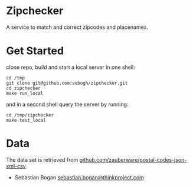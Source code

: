 # Zipchecker

A service to match and correct zipcodes and placenames. 

# Get Started

clone repo, build and start a local server in one shell:

    cd /tmp
    git clone git@github.com:sebogh/zipchecker.git
    cd zipchecker
    make run_local

and in a second shell query the server by running:

    cd /tmp/zipchecker
    make test_local

# Data

The data set is retrieved from 
[github.com/zauberware/postal-codes-json-xml-csv](https://github.com/zauberware/postal-codes-json-xml-csv)


* Sebastian Bogan <sebastian.bogan@thinkproject.com>
